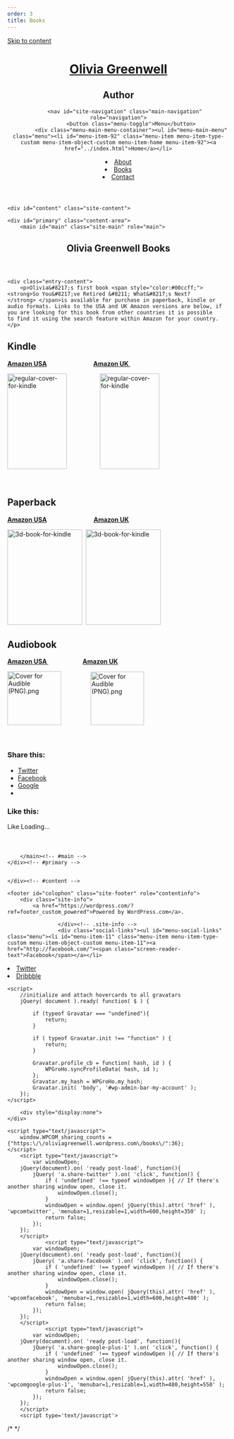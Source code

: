 ```yaml
---
order: 3
title: Books
---
```

<!DOCTYPE html>
<html lang="en">
<head>
<meta charset="UTF-8">
<meta name="viewport" content="width=device-width, initial-scale=1">
<title>Olivia Greenwell Books | Olivia Greenwell</title>
<link rel="profile" href="http://gmpg.org/xfn/11">
<link rel="pingback" href="https://oliviagreenwell.wordpress.com/xmlrpc.php">

<meta name='robots' content='noindex,follow' />
<link rel='dns-prefetch' href='https://s2.wp.com/' />
<link rel='dns-prefetch' href='https://s0.wp.com/' />
<link rel='dns-prefetch' href='https://s1.wp.com/' />
<link rel='dns-prefetch' href='https://fonts.googleapis.com/' />
<link rel="alternate" type="application/rss+xml" title="Olivia Greenwell &raquo; Feed" href="../feed/index.html" />
<link rel="alternate" type="application/rss+xml" title="Olivia Greenwell &raquo; Comments Feed" href="../comments/feed/index.html" />
	<script type="text/javascript">
		/* <![CDATA[ */
		function addLoadEvent(func) {
			var oldonload = window.onload;
			if (typeof window.onload != 'function') {
				window.onload = func;
			} else {
				window.onload = function () {
					oldonload();
					func();
				}
			}
		}
		/* ]]> */
	</script>
			<script type="text/javascript">
			window._wpemojiSettings = {"baseUrl":"https:\/\/s0.wp.com\/wp-content\/mu-plugins\/wpcom-smileys\/twemoji\/2\/72x72\/","ext":".png","svgUrl":"https:\/\/s0.wp.com\/wp-content\/mu-plugins\/wpcom-smileys\/twemoji\/2\/svg\/","svgExt":".svg","source":{"concatemoji":"https:\/\/s1.wp.com\/wp-includes\/js\/wp-emoji-release.min.js?m=1473172720h&ver=4.6.1-RC1-38499"}};
			!function(a,b,c){function d(a){var c,d,e,f,g,h=b.createElement("canvas"),i=h.getContext&&h.getContext("2d"),j=String.fromCharCode;if(!i||!i.fillText)return!1;switch(i.textBaseline="top",i.font="600 32px Arial",a){case"flag":return i.fillText(j(55356,56806,55356,56826),0,0),!(h.toDataURL().length<3e3)&&(i.clearRect(0,0,h.width,h.height),i.fillText(j(55356,57331,65039,8205,55356,57096),0,0),c=h.toDataURL(),i.clearRect(0,0,h.width,h.height),i.fillText(j(55356,57331,55356,57096),0,0),d=h.toDataURL(),c!==d);case"diversity":return i.fillText(j(55356,57221),0,0),e=i.getImageData(16,16,1,1).data,f=e[0]+","+e[1]+","+e[2]+","+e[3],i.fillText(j(55356,57221,55356,57343),0,0),e=i.getImageData(16,16,1,1).data,g=e[0]+","+e[1]+","+e[2]+","+e[3],f!==g;case"simple":return i.fillText(j(55357,56835),0,0),0!==i.getImageData(16,16,1,1).data[0];case"unicode8":return i.fillText(j(55356,57135),0,0),0!==i.getImageData(16,16,1,1).data[0];case"unicode9":return i.fillText(j(55358,56631),0,0),0!==i.getImageData(16,16,1,1).data[0]}return!1}function e(a){var c=b.createElement("script");c.src=a,c.type="text/javascript",b.getElementsByTagName("head")[0].appendChild(c)}var f,g,h,i;for(i=Array("simple","flag","unicode8","diversity","unicode9"),c.supports={everything:!0,everythingExceptFlag:!0},h=0;h<i.length;h++)c.supports[i[h]]=d(i[h]),c.supports.everything=c.supports.everything&&c.supports[i[h]],"flag"!==i[h]&&(c.supports.everythingExceptFlag=c.supports.everythingExceptFlag&&c.supports[i[h]]);c.supports.everythingExceptFlag=c.supports.everythingExceptFlag&&!c.supports.flag,c.DOMReady=!1,c.readyCallback=function(){c.DOMReady=!0},c.supports.everything||(g=function(){c.readyCallback()},b.addEventListener?(b.addEventListener("DOMContentLoaded",g,!1),a.addEventListener("load",g,!1)):(a.attachEvent("onload",g),b.attachEvent("onreadystatechange",function(){"complete"===b.readyState&&c.readyCallback()})),f=c.source||{},f.concatemoji?e(f.concatemoji):f.wpemoji&&f.twemoji&&(e(f.twemoji),e(f.wpemoji)))}(window,document,window._wpemojiSettings);
		</script>
		<style type="text/css">
img.wp-smiley,
img.emoji {
	display: inline !important;
	border: none !important;
	box-shadow: none !important;
	height: 1em !important;
	width: 1em !important;
	margin: 0 .07em !important;
	vertical-align: -0.1em !important;
	background: none !important;
	padding: 0 !important;
}
</style>
<link rel='stylesheet' id='all-css-0-1' href='https://s1.wp.com/_static/??-eJyFj90KwjAMhV/IGocy9UJ8lq4G19m0YWkZe3tbi4I/zJuQhPPlnMDEygQf0UegpNilq/UCE5tASsg6nD+mtRFZwW/M2RsKDBhZm5t6TEtyE0bMe2Idi4LwYjU6pCxbwojbJ1XaPnst2tT4XccjiqhcySZSsc9Gf+JRiVL/gCx831TUgg/RZlpezdfNagWcOmD0YkYdTQ8SZ4dFe6ZTs2u3m2NzaPbDHfeslpY=' type='text/css' media='all' />
<link rel='stylesheet' id='penscratch-fonts-css'  href='https://fonts.googleapis.com/css?family=Roboto+Slab:300,400,700&#038;subset=latin%2Clatin-ext' type='text/css' media='all' />
<link rel='stylesheet' id='all-css-2-1' href='https://s2.wp.com/_static/??-eJx9jcEKAjEMRH/IGhYq6kH8lm6I3UqblCZl8e+tt11Eb/OYeQys1aGwERuU7mruMbFCJKaWRvEjHlH1ABvXFiqkUPsMlVixBcMFEiOovTK5taKUL2v3KC4LBkvCO3CPHFL7pzaas8QRI4zVBj/Svdwmf7p6fzlP/vkG0LtZYQ==' type='text/css' media='all' />
<link rel='stylesheet' id='print-css-3-1' href='https://s0.wp.com/wp-content/mu-plugins/global-print/global-print.css?m=1465851035h' type='text/css' media='print' />
<link rel='stylesheet' id='all-css-4-1' href='https://s0.wp.com/_static/??-eJx9i9EKwjAMRX/IGmVj80X8lqx0bSRNSpPh74sPIjLx6Z4L58CjhajiSRzqFhpvmcQAo5PKgv1Dx2h2gN96U/OwMlIHK9hJ8nv/VaaRkANr1u+zi7ykmgzKCJl1QX4Jt3o9j/M0DJdpPt2fxX5JuQ==' type='text/css' media='all' />
<script type='text/javascript' src='https://s0.wp.com/_static/??-eJyFzt0KwjAMBeAXsiv+Tb0Qn6WrcaQuaW1Shz69HeiFMBQCgZyPQ+yYDLIfyhnEhjq3AvnxXk2Qhf0FDGGfnUJDyB/sIyuwTpZihwOYIpBdX2+16BJnXIqiBCIVzaTfLyHfEca/LIAm568mg+Bzaj3Rcblp2+1qfdjtwws0V1vd'></script>
<link rel="EditURI" type="application/rsd+xml" title="RSD" href="../xmlrpc.php%3Frsd" />
<link rel="wlwmanifest" type="application/wlwmanifest+xml" href="https://s1.wp.com/wp-includes/wlwmanifest.xml" />
<meta name="generator" content="WordPress.com" />
<link rel="canonical" href="index.html" />
<link rel='shortlink' href='http://wp.me/P87yfB-A' />

<!-- Jetpack Open Graph Tags -->
<meta property="og:type" content="article" />
<meta property="og:title" content="Olivia Greenwell Books" />
<meta property="og:url" content="https://oliviagreenwell.wordpress.com/books/" />
<meta property="og:description" content="Olivia&#8217;s first book So You&#8217;ve Retired &#8211; What&#8217;s Next? is available for purchase in paperback, kindle or audio formats. Links to the USA and UK Amazon versions are below, if y…" />
<meta property="article:published_time" content="2016-11-18T19:30:08+00:00" />
<meta property="article:modified_time" content="2016-11-21T21:46:20+00:00" />
<meta property="og:site_name" content="Olivia Greenwell" />
<meta property="og:image" content="https://oliviagreenwell.files.wordpress.com/2016/11/regular-cover-for-kindle.jpg" />
<meta property="og:image:width" content="1563" />
<meta property="og:image:height" content="2500" />
<meta property="og:locale" content="en_US" />
<meta name="twitter:site" content="@wordpressdotcom" />
<meta name="twitter:image" content="https://oliviagreenwell.files.wordpress.com/2016/11/regular-cover-for-kindle.jpg?w=240" />
<meta name="twitter:card" content="summary" />
<meta property="fb:app_id" content="249643311490" />
<meta property="article:publisher" content="https://www.facebook.com/WordPresscom" />
<link rel="shortcut icon" type="image/x-icon" href="https://secure.gravatar.com/blavatar/c9e8b78e2f79f85a6b4a7d17c84bee9c?s=32" sizes="16x16" />
<link rel="icon" type="image/x-icon" href="https://secure.gravatar.com/blavatar/c9e8b78e2f79f85a6b4a7d17c84bee9c?s=32" sizes="16x16" />
<link rel="apple-touch-icon-precomposed" href="https://secure.gravatar.com/blavatar/c9e8b78e2f79f85a6b4a7d17c84bee9c?s=114" />
<link rel="search" type="application/opensearchdescription+xml" href="../osd.xml" title="Olivia Greenwell" />
<link rel="search" type="application/opensearchdescription+xml" href="https://s1.wp.com/opensearch.xml" title="WordPress.com" />
<meta name="theme-color" content="#eeeeee" />
		<style type="text/css">
			.recentcomments a {
				display: inline !important;
				padding: 0 !important;
				margin: 0 !important;
			}

			table.recentcommentsavatartop img.avatar, table.recentcommentsavatarend img.avatar {
				border: 0px;
				margin: 0;
			}

			table.recentcommentsavatartop a, table.recentcommentsavatarend a {
				border: 0px !important;
				background-color: transparent !important;
			}

			td.recentcommentsavatarend, td.recentcommentsavatartop {
				padding: 0px 0px 1px 0px;
				margin: 0px;
			}

			td.recentcommentstextend {
				border: none !important;
				padding: 0px 0px 2px 10px;
			}

			.rtl td.recentcommentstextend {
				padding: 0px 10px 2px 0px;
			}

			td.recentcommentstexttop {
				border: none;
				padding: 0px 0px 0px 10px;
			}

			.rtl td.recentcommentstexttop {
				padding: 0px 10px 0px 0px;
			}
		</style>
		<meta name="application-name" content="Olivia Greenwell" /><meta name="msapplication-window" content="width=device-width;height=device-height" /><meta name="msapplication-tooltip" content="Author" /><meta name="msapplication-task" content="name=Subscribe;action-uri=https://oliviagreenwell.wordpress.com/feed/;icon-uri=https://secure.gravatar.com/blavatar/c9e8b78e2f79f85a6b4a7d17c84bee9c?s=16" /><meta name="msapplication-task" content="name=Sign up for a free blog;action-uri=http://wordpress.com/signup/;icon-uri=https://s2.wp.com/i/favicon.ico" /><meta name="msapplication-task" content="name=WordPress.com Support;action-uri=http://support.wordpress.com/;icon-uri=https://s2.wp.com/i/favicon.ico" /><meta name="msapplication-task" content="name=WordPress.com Forums;action-uri=http://forums.wordpress.com/;icon-uri=https://s2.wp.com/i/favicon.ico" /><meta name="title" content="Olivia Greenwell Books | Olivia Greenwell on WordPress.com" />
<meta name="description" content="Olivia&#039;s first book So You&#039;ve Retired - What&#039;s Next? is available for purchase in paperback, kindle or audio formats. Links to the USA and UK Amazon versions are below, if you are looking for this book from other countries it is possible to find it using the search feature within Amazon for your country. Kindle Amazon USA  &hellip;" />
<style type="text/css" id="syntaxhighlighteranchor"></style>
</head>

<body class="page page-id-36 page-template-default mp6 customizer-styles-applied no-sidebar highlander-enabled highlander-light">
<div id="page" class="hfeed site">
	<a class="skip-link screen-reader-text" href="index.html#content">Skip to content</a>
	<header id="masthead" class="site-header" role="banner">
		<div class="site-branding">
						<h1 class="site-title"><a href="../index.html" rel="home">Olivia Greenwell</a></h1>
			<h2 class="site-description">Author</h2>
		</div>

		<nav id="site-navigation" class="main-navigation" role="navigation">
			<button class="menu-toggle">Menu</button>
			<div class="menu-main-menu-container"><ul id="menu-main-menu" class="menu"><li id="menu-item-92" class="menu-item menu-item-type-custom menu-item-object-custom menu-item-home menu-item-92"><a href="../index.html">Home</a></li>
<li id="menu-item-93" class="menu-item menu-item-type-post_type menu-item-object-page menu-item-93"><a href="../about/index.html">About</a></li>
<li id="menu-item-95" class="menu-item menu-item-type-post_type menu-item-object-page current-menu-item page_item page-item-36 current_page_item menu-item-95"><a href="index.html">Books</a></li>
<li id="menu-item-94" class="menu-item menu-item-type-post_type menu-item-object-page menu-item-94"><a href="../contact/index.html">Contact</a></li>
</ul></div>		</nav><!-- #site-navigation -->
	</header><!-- #masthead -->

	<div id="content" class="site-content">

	<div id="primary" class="content-area">
		<main id="main" class="site-main" role="main">



<article id="post-36" class="post-36 page type-page status-publish hentry">
	<header class="entry-header">
		<h1 class="entry-title">Olivia Greenwell Books</h1>	</header><!-- .entry-header -->

	<div class="entry-content">
		<p>Olivia&#8217;s first book <span style="color:#00ccff;"><strong>So You&#8217;ve Retired &#8211; What&#8217;s Next?</strong> </span>is available for purchase in paperback, kindle or audio formats. Links to the USA and UK Amazon versions are below, if you are looking for this book from other countries it is possible to find it using the search feature within Amazon for your country.</p>
<h2>Kindle</h2>
<p><strong><a href="https://www.amazon.com/So-youve-RETIRED-Practical-Retirement-ebook/dp/B01IO3T3WK" target="_blank">Amazon USA</a> </strong>                          <a href="https://www.amazon.co.uk/So-youve-RETIRED-Practical-Retirement-ebook/dp/B01IO3T3WK" target="_blank"><strong>Amazon UK</strong> </a></p>
<p><a href="https://www.amazon.com/So-youve-RETIRED-Practical-Retirement-ebook/dp/B01IO3T3WK" target="_blank"><img class="alignnone  wp-image-37" src="https://oliviagreenwell.files.wordpress.com/2016/11/regular-cover-for-kindle.jpg?w=135&#038;h=216" alt="regular-cover-for-kindle" width="135" height="216" srcset="https://oliviagreenwell.files.wordpress.com/2016/11/regular-cover-for-kindle.jpg?w=135&amp;h=216 135w, https://oliviagreenwell.files.wordpress.com/2016/11/regular-cover-for-kindle.jpg?w=270&amp;h=432 270w, https://oliviagreenwell.files.wordpress.com/2016/11/regular-cover-for-kindle.jpg?w=94&amp;h=150 94w, https://oliviagreenwell.files.wordpress.com/2016/11/regular-cover-for-kindle.jpg?w=188&amp;h=300 188w" sizes="(max-width: 135px) 100vw, 135px" /></a>                   <a href="https://www.amazon.co.uk/So-youve-RETIRED-Practical-Retirement-ebook/dp/B01IO3T3WK" target="_blank"><img class="alignnone  wp-image-37" src="https://oliviagreenwell.files.wordpress.com/2016/11/regular-cover-for-kindle.jpg?w=135&#038;h=216" alt="regular-cover-for-kindle" width="135" height="216" srcset="https://oliviagreenwell.files.wordpress.com/2016/11/regular-cover-for-kindle.jpg?w=135&amp;h=216 135w, https://oliviagreenwell.files.wordpress.com/2016/11/regular-cover-for-kindle.jpg?w=270&amp;h=432 270w, https://oliviagreenwell.files.wordpress.com/2016/11/regular-cover-for-kindle.jpg?w=94&amp;h=150 94w, https://oliviagreenwell.files.wordpress.com/2016/11/regular-cover-for-kindle.jpg?w=188&amp;h=300 188w" sizes="(max-width: 135px) 100vw, 135px" /></a></p>
<p>&nbsp;</p>
<h2>Paperback</h2>
<p><strong><a href="https://www.amazon.com/So-Youve-Retired-Practical-Retirement/dp/153540809X" target="_blank">Amazon USA</a></strong>                           <strong><a href="https://www.amazon.co.uk/So-Youve-Retired-Practical-Retirement/dp/153540809X" target="_blank">Amazon UK</a></strong></p>
<p><a href="https://www.amazon.com/So-Youve-Retired-Practical-Retirement/dp/153540809X" target="_blank"><img class="alignnone  wp-image-30" src="https://oliviagreenwell.files.wordpress.com/2016/11/3d-book-for-kindle.png?w=170&#038;h=216" alt="3d-book-for-kindle" width="170" height="216" srcset="https://oliviagreenwell.files.wordpress.com/2016/11/3d-book-for-kindle.png?w=170&amp;h=216 170w, https://oliviagreenwell.files.wordpress.com/2016/11/3d-book-for-kindle.png?w=340&amp;h=432 340w, https://oliviagreenwell.files.wordpress.com/2016/11/3d-book-for-kindle.png?w=118&amp;h=150 118w, https://oliviagreenwell.files.wordpress.com/2016/11/3d-book-for-kindle.png?w=236&amp;h=300 236w" sizes="(max-width: 170px) 100vw, 170px" /></a>  <a href="https://www.amazon.co.uk/So-Youve-Retired-Practical-Retirement/dp/153540809X" target="_blank"><img class="alignnone  wp-image-30" src="https://oliviagreenwell.files.wordpress.com/2016/11/3d-book-for-kindle.png?w=170&#038;h=216" alt="3d-book-for-kindle" width="170" height="216" srcset="https://oliviagreenwell.files.wordpress.com/2016/11/3d-book-for-kindle.png?w=170&amp;h=216 170w, https://oliviagreenwell.files.wordpress.com/2016/11/3d-book-for-kindle.png?w=340&amp;h=432 340w, https://oliviagreenwell.files.wordpress.com/2016/11/3d-book-for-kindle.png?w=118&amp;h=150 118w, https://oliviagreenwell.files.wordpress.com/2016/11/3d-book-for-kindle.png?w=236&amp;h=300 236w" sizes="(max-width: 170px) 100vw, 170px" /></a></p>
<h2>Audiobook</h2>
<p><strong><a href="https://www.amazon.com/So-Youve-Retired-Practical-Retirement/dp/B01N94JE81" target="_blank">Amazon USA </a> </strong>                   <strong><a href="https://www.amazon.co.uk/So-Youve-Retired-Practical-Retirement/dp/B01MRKYI3Q" target="_blank">Amazon UK</a></strong></p>
<p><a href="https://www.amazon.com/So-Youve-Retired-Practical-Retirement/dp/B01N94JE81" target="_blank"><img class="alignnone  wp-image-66" src="https://oliviagreenwell.files.wordpress.com/2016/11/cover-for-audible-png.png?w=122&#038;h=122" alt="Cover for Audible (PNG).png" width="122" height="122" srcset="https://oliviagreenwell.files.wordpress.com/2016/11/cover-for-audible-png.png?w=122&amp;h=122 122w, https://oliviagreenwell.files.wordpress.com/2016/11/cover-for-audible-png.png?w=244&amp;h=244 244w, https://oliviagreenwell.files.wordpress.com/2016/11/cover-for-audible-png.png?w=150&amp;h=150 150w" sizes="(max-width: 122px) 100vw, 122px" /></a>                 <a href="https://www.amazon.co.uk/So-Youve-Retired-Practical-Retirement/dp/B01MRKYI3Q" target="_blank"><img class="alignnone  wp-image-66" src="https://oliviagreenwell.files.wordpress.com/2016/11/cover-for-audible-png.png?w=121&#038;h=121" alt="Cover for Audible (PNG).png" width="121" height="121" srcset="https://oliviagreenwell.files.wordpress.com/2016/11/cover-for-audible-png.png?w=121&amp;h=121 121w, https://oliviagreenwell.files.wordpress.com/2016/11/cover-for-audible-png.png?w=242&amp;h=242 242w, https://oliviagreenwell.files.wordpress.com/2016/11/cover-for-audible-png.png?w=150&amp;h=150 150w" sizes="(max-width: 121px) 100vw, 121px" /></a></p>
<p>&nbsp;</p>
<div id="jp-post-flair" class="sharedaddy sd-like-enabled sd-sharing-enabled"><div class="sharedaddy sd-sharing-enabled"><div class="robots-nocontent sd-block sd-social sd-social-icon-text sd-sharing"><h3 class="sd-title">Share this:</h3><div class="sd-content"><ul><li class="share-twitter"><a rel="nofollow" data-shared="sharing-twitter-36" class="share-twitter sd-button share-icon" href="index.html%3Fshare=twitter.html" target="_blank" title="Click to share on Twitter"><span>Twitter</span></a></li><li class="share-facebook"><a rel="nofollow" data-shared="sharing-facebook-36" class="share-facebook sd-button share-icon" href="index.html%3Fshare=facebook.html" target="_blank" title="Share on Facebook"><span>Facebook</span></a></li><li class="share-google-plus-1"><a rel="nofollow" data-shared="sharing-google-36" class="share-google-plus-1 sd-button share-icon" href="index.html%3Fshare=google-plus-1.html" target="_blank" title="Click to share on Google+"><span>Google</span></a></li><li class="share-end"></li></ul></div></div></div><div class='sharedaddy sd-block sd-like jetpack-likes-widget-wrapper jetpack-likes-widget-unloaded' id='like-post-wrapper-120010647-36-5833adb40fe78' data-src='//widgets.wp.com/likes/#blog_id=120010647&amp;post_id=36&amp;origin=oliviagreenwell.wordpress.com&amp;obj_id=120010647-36-5833adb40fe78' data-name='like-post-frame-120010647-36-5833adb40fe78'><h3 class='sd-title'>Like this:</h3><div class='likes-widget-placeholder post-likes-widget-placeholder' style='height: 55px;'><span class='button'><span>Like</span></span> <span class="loading">Loading...</span></div><span class='sd-text-color'></span><a class='sd-link-color'></a></div></div>			</div><!-- .entry-content -->
	<footer class="entry-footer">
			</footer><!-- .entry-footer -->
</article><!-- #post-## -->


		</main><!-- #main -->
	</div><!-- #primary -->


	</div><!-- #content -->

	<footer id="colophon" class="site-footer" role="contentinfo">
		<div class="site-info">
			<a href="https://wordpress.com/?ref=footer_custom_powered">Powered by WordPress.com</a>.

					</div><!-- .site-info -->
					<div class="social-links"><ul id="menu-social-links" class="menu"><li id="menu-item-11" class="menu-item menu-item-type-custom menu-item-object-custom menu-item-11"><a href="http://facebook.com/"><span class="screen-reader-text">Facebook</span></a></li>
<li id="menu-item-12" class="menu-item menu-item-type-custom menu-item-object-custom menu-item-12"><a href="http://twitter.com/wordpressdotcom"><span class="screen-reader-text">Twitter</span></a></li>
<li id="menu-item-13" class="menu-item menu-item-type-custom menu-item-object-custom menu-item-13"><a href="http://dribbble.com/automattic"><span class="screen-reader-text">Dribbble</span></a></li>
</ul></div>			</footer><!-- #colophon -->
</div><!-- #page -->

<!--  -->
<script type='text/javascript' src='https://0.gravatar.com/js/gprofiles.js?ver=201647y'></script>
<script type='text/javascript'>
/* <![CDATA[ */
var WPGroHo = {"my_hash":""};
/* ]]> */
</script>
<script type='text/javascript' src='https://s1.wp.com/wp-content/mu-plugins/gravatar-hovercards/wpgroho.js?m=1380573781h'></script>

	<script>
		//initialize and attach hovercards to all gravatars
		jQuery( document ).ready( function( $ ) {

			if (typeof Gravatar === "undefined"){
				return;
			}

			if ( typeof Gravatar.init !== "function" ) {
				return;
			}			

			Gravatar.profile_cb = function( hash, id ) {
				WPGroHo.syncProfileData( hash, id );
			};
			Gravatar.my_hash = WPGroHo.my_hash;
			Gravatar.init( 'body', '#wp-admin-bar-my-account' );
		});
	</script>

		<div style="display:none">
	</div>

	<script type="text/javascript">
		window.WPCOM_sharing_counts = {"https:\/\/oliviagreenwell.wordpress.com\/books\/":36};
	</script>
		<script type="text/javascript">
			var windowOpen;
		jQuery(document).on( 'ready post-load', function(){
			jQuery( 'a.share-twitter' ).on( 'click', function() {
				if ( 'undefined' !== typeof windowOpen ){ // If there's another sharing window open, close it.
					windowOpen.close();
				}
				windowOpen = window.open( jQuery(this).attr( 'href' ), 'wpcomtwitter', 'menubar=1,resizable=1,width=600,height=350' );
				return false;
			});
		});
		</script>
				<script type="text/javascript">
			var windowOpen;
		jQuery(document).on( 'ready post-load', function(){
			jQuery( 'a.share-facebook' ).on( 'click', function() {
				if ( 'undefined' !== typeof windowOpen ){ // If there's another sharing window open, close it.
					windowOpen.close();
				}
				windowOpen = window.open( jQuery(this).attr( 'href' ), 'wpcomfacebook', 'menubar=1,resizable=1,width=600,height=400' );
				return false;
			});
		});
		</script>
				<script type="text/javascript">
			var windowOpen;
		jQuery(document).on( 'ready post-load', function(){
			jQuery( 'a.share-google-plus-1' ).on( 'click', function() {
				if ( 'undefined' !== typeof windowOpen ){ // If there's another sharing window open, close it.
					windowOpen.close();
				}
				windowOpen = window.open( jQuery(this).attr( 'href' ), 'wpcomgoogle-plus-1', 'menubar=1,resizable=1,width=480,height=550' );
				return false;
			});
		});
		</script>
		<script type='text/javascript'>
/* <![CDATA[ */
var comment_like_text = {"loading":"Loading..."};
/* ]]> */
</script>
<script type='text/javascript'>
/* <![CDATA[ */
var actionbardata = {"siteID":"120010647","siteName":"Olivia Greenwell","siteURL":"http:\/\/oliviagreenwell.wordpress.com","icon":"<img alt='' src='https:\/\/secure.gravatar.com\/blavatar\/c9e8b78e2f79f85a6b4a7d17c84bee9c?s=36' class='avatar avatar-36' height='36' width='36' \/>","canManageOptions":"","canCustomizeSite":"","isFollowing":"","themeSlug":"pub\/penscratch","signupURL":"https:\/\/wordpress.com\/start\/","loginURL":"https:\/\/oliviagreenwell.wordpress.com\/wp-login.php?redirect_to=https%3A%2F%2Foliviagreenwell.wordpress.com%2Fbooks%2F","themeURL":"https:\/\/wordpress.com\/themes\/penscratch\/","xhrURL":"https:\/\/oliviagreenwell.wordpress.com\/wp-admin\/admin-ajax.php","nonce":"8cecc7a00d","isSingular":"1","isFolded":"","isLoggedIn":"","isMobile":"","subscribeNonce":"<input type=\"hidden\" id=\"_wpnonce\" name=\"_wpnonce\" value=\"f2e8ef784d\" \/>","referer":"https:\/\/oliviagreenwell.wordpress.com\/books\/","canFollow":"1","statusMessage":"","customizeLink":"https:\/\/oliviagreenwell.wordpress.com\/wp-admin\/customize.php?url=https%3A%2F%2Foliviagreenwell.wordpress.com%2Fbooks%2F","postID":"36","shortlink":"http:\/\/wp.me\/P87yfB-A","canEditPost":"","editLink":"https:\/\/wordpress.com\/page\/oliviagreenwell.wordpress.com\/36","i18n":{"view":"View Site","follow":"Follow","following":"Following","edit":"Edit","login":"Log In","signup":"Sign Up","customize":"Customize","report":"Report this content","themeInfo":"Get theme: Penscratch","shortlink":"Copy shortlink","copied":"Copied","followedText":"New posts from this site will now appear in your <a href="https://oliviagreenwell.wordpress.com/books/\&quot;https:\/\/wordpress.com\/\&quot;">Reader<\/a>","foldBar":"Collapse this bar","unfoldBar":"Expand this bar","editFollows":"Manage Sites I Follow","editSubs":"Manage Subscriptions","viewReader":"View Site in the Reader","subscribe":"Sign me up","enterEmail":"Enter your email address","followers":"","alreadyUser":"Already have a WordPress.com account? <a href="https://oliviagreenwell.wordpress.com/books/\&quot;https:\/\/oliviagreenwell.wordpress.com\/wp-login.php?redirect_to=https%3A%2F%2Foliviagreenwell.wordpress.com%2Fbooks%2F\&quot;">Log in now.<\/a>"}};
/* ]]> */
</script>
<script type='text/javascript'>
/* <![CDATA[ */
var sharing_js_options = {"lang":"en","counts":"1"};
/* ]]> */
</script>
<script type='text/javascript' src='https://s2.wp.com/_static/??-eJyVkN0OgjAMRl/IWY0GvDE+yxgFCqyb6wY+viPG+HNB9KrN13PapDB7ZRxH5Ai9QI0TGfS3bS8beBvZpPyYWmKBkQYUuCZM2GmuRwwrsHHW5kg9pH6xK5CZPP4jfQTfYuzQZsynCjyymKCj6RaL9UStjuT4Z0UG8vkKD6pxJolqaO0T2izLKx1e3QrtnUTVjJoCSKcDcfusWbrY8/5YFofDqSh3/R1R6Jdg'></script>
<script type="text/javascript">
// <![CDATA[
(function() {
try{
  if ( window.external &&'msIsSiteMode' in window.external) {
    if (window.external.msIsSiteMode()) {
      var jl = document.createElement('script');
      jl.type='text/javascript';
      jl.async=true;
      jl.src='/wp-content/plugins/ie-sitemode/custom-jumplist.php';
      var s = document.getElementsByTagName('script')[0];
      s.parentNode.insertBefore(jl, s);
    }
  }
}catch(e){}
})();
// ]]>
</script>	<script type="text/javascript">
	var skimlinks_pub_id = "725X584219"
	var skimlinks_sitename = "oliviagreenwell.wordpress.com";
	</script>
	<script type="text/javascript" src="https://s.skimresources.com/js/725X1342.skimlinks.js"></script>		<iframe src='https://widgets.wp.com/likes/master.html?ver=20160429#ver=20160429' scrolling='no' id='likes-master' name='likes-master' style='display:none;'></iframe>
		<div id='likes-other-gravatars'><div class="likes-text"><span>%d</span> bloggers like this:</div><ul class="wpl-avatars sd-like-gravatars"></ul></div>
<script src="https://stats.wp.com/w.js?55" type="text/javascript" async defer></script>
<script type="text/javascript">
_tkq = window._tkq || [];
_stq = window._stq || [];
_tkq.push(['storeContext', {'blog_id':'120010647','blog_tz':'-5','user_lang':'en','blog_lang':'en','user_id':'0'}]);
_stq.push(['view', {'blog':'120010647','v':'wpcom','tz':'-5','user_id':'0','post':'36','subd':'oliviagreenwell'}]);
_stq.push(['extra', {'crypt':'UE40eW5QN0p8M2Y/RE1mN3FZZmo1ciV5XXJsZ24wUjJacUxGNiVZTFVrcE5oXWpRVHxmVnlLUW5wLEJTdUI2XXZwMFlNdHFTb194V1ZNRUMlM1RGbHAmbjR6Z1JsXVVlUj9BOHo9QlhpT3xrYTdHZ2hLaixWQ0toJTBjXVRocS91eERXeExQNT9HRER+PX4zS2FVblZNa09zbTN+VDNUQ3h8TnZTTVpzSDJLSzFUQWpJTkJ8cVItSmR3Lmhnb3hPfGhyVHptaVU/ZiZyb11pS0Z5d3hPZHJtUExGLnljTVRiS3N5cGlqflM0bERvV3dhanorRnFSRy1ocHFSdThFOG5sUnI='}]);
_stq.push([ 'clickTrackerInit', '120010647', '36' ]);
	</script>
<noscript><img src="https://pixel.wp.com/b.gif?v=noscript" style="height:0px;width:0px;overflow:hidden" alt="" /></noscript>
<script>
if ( 'object' === typeof wpcom_mobile_user_agent_info ) {

	wpcom_mobile_user_agent_info.init();
	var mobileStatsQueryString = "";

	if( false !== wpcom_mobile_user_agent_info.matchedPlatformName )
		mobileStatsQueryString += "&x_" + 'mobile_platforms' + '=' + wpcom_mobile_user_agent_info.matchedPlatformName;

	if( false !== wpcom_mobile_user_agent_info.matchedUserAgentName )
		mobileStatsQueryString += "&x_" + 'mobile_devices' + '=' + wpcom_mobile_user_agent_info.matchedUserAgentName;

	if( wpcom_mobile_user_agent_info.isIPad() )
		mobileStatsQueryString += "&x_" + 'ipad_views' + '=' + 'views';

	if( "" != mobileStatsQueryString ) {
		new Image().src = document.location.protocol + '//pixel.wp.com/g.gif?v=wpcom-no-pv' + mobileStatsQueryString + '&baba=' + Math.random();
	}

}
</script>
</body>
</html>

